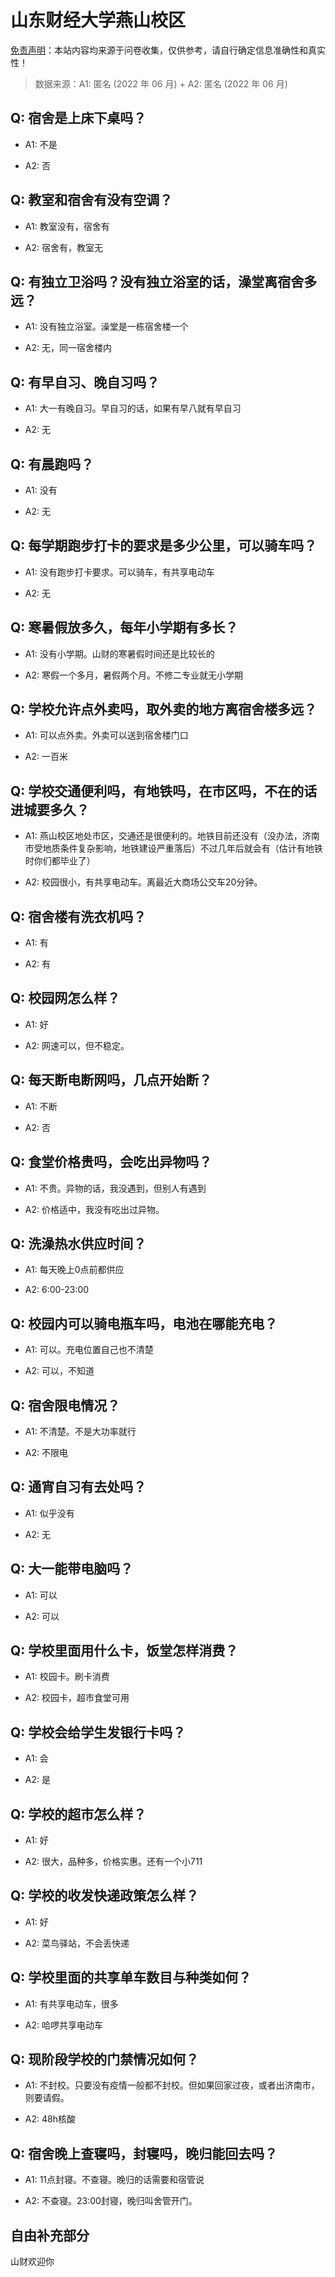 # 山东财经大学燕山校区

[免责声明](https://colleges.chat/#_3)：本站内容均来源于问卷收集，仅供参考，请自行确定信息准确性和真实性！

> 数据来源：A1: 匿名 (2022 年 06 月) + A2: 匿名 (2022 年 06 月)

## Q: 宿舍是上床下桌吗？

- A1: 不是

- A2: 否

## Q: 教室和宿舍有没有空调？

- A1: 教室没有，宿舍有

- A2: 宿舍有，教室无

## Q: 有独立卫浴吗？没有独立浴室的话，澡堂离宿舍多远？

- A1: 没有独立浴室。澡堂是一栋宿舍楼一个

- A2: 无，同一宿舍楼内

## Q: 有早自习、晚自习吗？

- A1: 大一有晚自习。早自习的话，如果有早八就有早自习

- A2: 无

## Q: 有晨跑吗？

- A1: 没有

- A2: 无

## Q: 每学期跑步打卡的要求是多少公里，可以骑车吗？

- A1: 没有跑步打卡要求。可以骑车，有共享电动车

- A2: 无

## Q: 寒暑假放多久，每年小学期有多长？

- A1: 没有小学期。山财的寒暑假时间还是比较长的

- A2: 寒假一个多月，暑假两个月。不修二专业就无小学期

## Q: 学校允许点外卖吗，取外卖的地方离宿舍楼多远？

- A1: 可以点外卖。外卖可以送到宿舍楼门口

- A2: 一百米

## Q: 学校交通便利吗，有地铁吗，在市区吗，不在的话进城要多久？

- A1: 燕山校区地处市区，交通还是很便利的。地铁目前还没有（没办法，济南市受地质条件复杂影响，地铁建设严重落后）不过几年后就会有（估计有地铁时你们都毕业了）

- A2: 校园很小，有共享电动车。离最近大商场公交车20分钟。

## Q: 宿舍楼有洗衣机吗？

- A1: 有

- A2: 有

## Q: 校园网怎么样？

- A1: 好

- A2: 网速可以，但不稳定。

## Q: 每天断电断网吗，几点开始断？

- A1: 不断

- A2: 否

## Q: 食堂价格贵吗，会吃出异物吗？

- A1: 不贵。异物的话，我没遇到，但别人有遇到

- A2: 价格适中，我没有吃出过异物。

## Q: 洗澡热水供应时间？

- A1: 每天晚上0点前都供应

- A2: 6:00-23:00

## Q: 校园内可以骑电瓶车吗，电池在哪能充电？

- A1: 可以。充电位置自己也不清楚

- A2: 可以，不知道

## Q: 宿舍限电情况？

- A1: 不清楚。不是大功率就行

- A2: 不限电

## Q: 通宵自习有去处吗？

- A1: 似乎没有

- A2: 无

## Q: 大一能带电脑吗？

- A1: 可以

- A2: 可以

## Q: 学校里面用什么卡，饭堂怎样消费？

- A1: 校园卡。刷卡消费

- A2: 校园卡，超市食堂可用

## Q: 学校会给学生发银行卡吗？

- A1: 会

- A2: 是

## Q: 学校的超市怎么样？

- A1: 好

- A2: 很大，品种多，价格实惠。还有一个小711

## Q: 学校的收发快递政策怎么样？

- A1: 好

- A2: 菜鸟驿站，不会丢快递

## Q: 学校里面的共享单车数目与种类如何？

- A1: 有共享电动车，很多

- A2: 哈啰共享电动车

## Q: 现阶段学校的门禁情况如何？

- A1: 不封校。只要没有疫情一般都不封校。但如果回家过夜，或者出济南市，则要请假。

- A2: 48h核酸

## Q: 宿舍晚上查寝吗，封寝吗，晚归能回去吗？

- A1: 11点封寝。不查寝。晚归的话需要和宿管说

- A2: 不查寝。23:00封寝，晚归叫舍管开门。

## 自由补充部分

山财欢迎你
